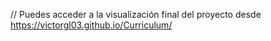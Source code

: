// Puedes acceder a la visualización final del proyecto desde https://victorgl03.github.io/Curriculum/
